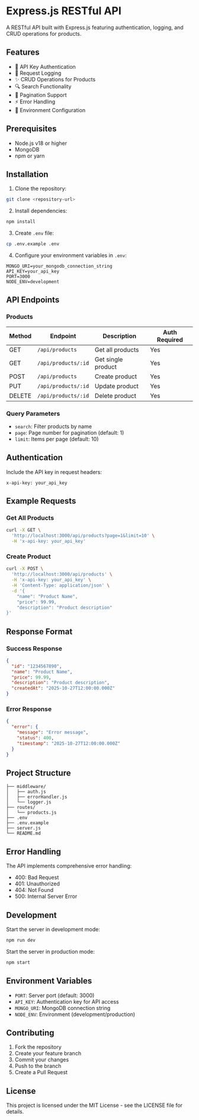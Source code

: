 # Express.js RESTful API

A RESTful API built with Express.js featuring authentication, logging, and CRUD operations for products.

## Features

- 🔐 API Key Authentication
- 📝 Request Logging
- ✨ CRUD Operations for Products
- 🔍 Search Functionality
- 📄 Pagination Support
- ⚡ Error Handling
- 🔧 Environment Configuration

## Prerequisites

- Node.js v18 or higher
- MongoDB
- npm or yarn

## Installation

1. Clone the repository:

```bash
git clone <repository-url>
```

2. Install dependencies:

```bash
npm install
```

3. Create `.env` file:

```bash
cp .env.example .env
```

4. Configure your environment variables in `.env`:

```env
MONGO_URI=your_mongodb_connection_string
API_KEY=your_api_key
PORT=3000
NODE_ENV=development
```

## API Endpoints

### Products

| Method | Endpoint | Description | Auth Required |
|--------|----------|-------------|---------------|
| GET | `/api/products` | Get all products | Yes |
| GET | `/api/products/:id` | Get single product | Yes |
| POST | `/api/products` | Create product | Yes |
| PUT | `/api/products/:id` | Update product | Yes |
| DELETE | `/api/products/:id` | Delete product | Yes |

### Query Parameters

- `search`: Filter products by name
- `page`: Page number for pagination (default: 1)
- `limit`: Items per page (default: 10)

## Authentication

Include the API key in request headers:

```
x-api-key: your_api_key
```

## Example Requests

### Get All Products

```bash
curl -X GET \
  'http://localhost:3000/api/products?page=1&limit=10' \
  -H 'x-api-key: your_api_key'
```

### Create Product

```bash
curl -X POST \
  'http://localhost:3000/api/products' \
  -H 'x-api-key: your_api_key' \
  -H 'Content-Type: application/json' \
  -d '{
    "name": "Product Name",
    "price": 99.99,
    "description": "Product description"
}'
```

## Response Format

### Success Response

```json
{
  "id": "1234567890",
  "name": "Product Name",
  "price": 99.99,
  "description": "Product description",
  "createdAt": "2025-10-27T12:00:00.000Z"
}
```

### Error Response

```json
{
  "error": {
    "message": "Error message",
    "status": 400,
    "timestamp": "2025-10-27T12:00:00.000Z"
  }
}
```

## Project Structure

```
├── middleware/
│   ├── auth.js
│   ├── errorHandler.js
│   └── logger.js
├── routes/
│   └── products.js
├── .env
├── .env.example
├── server.js
└── README.md
```

## Error Handling

The API implements comprehensive error handling:
- 400: Bad Request
- 401: Unauthorized
- 404: Not Found
- 500: Internal Server Error

## Development

Start the server in development mode:

```bash
npm run dev
```

Start the server in production mode:

```bash
npm start
```

## Environment Variables

- `PORT`: Server port (default: 3000)
- `API_KEY`: Authentication key for API access
- `MONGO_URI`: MongoDB connection string
- `NODE_ENV`: Environment (development/production)

## Contributing

1. Fork the repository
2. Create your feature branch
3. Commit your changes
4. Push to the branch
5. Create a Pull Request

## License

This project is licensed under the MIT License - see the LICENSE file for details.